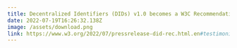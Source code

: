 ```yaml
---
title: Decentralized Identifiers (DIDs) v1.0 becomes a W3C Recommendation
date: 2022-07-19T16:26:32.138Z
image: /assets/download.png
link: https://www.w3.org/2022/07/pressrelease-did-rec.html.en#testimonials
---
```

